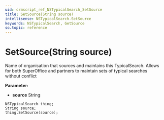 ```yaml
---
uid: crmscript_ref_NSTypicalSearch_SetSource
title: SetSource(String source)
intellisense: NSTypicalSearch.SetSource
keywords: NSTypicalSearch, GetSource
so.topic: reference
---
```


# SetSource(String source)

Name of organisation that sources and maintains this TypicalSearch. Allows for both SuperOffice and partners to maintain sets of typical searches without conflict

**Parameter:** 
* **source** String

```crmscript
NSTypicalSearch thing;
String source;
thing.SetSource(source);
```

